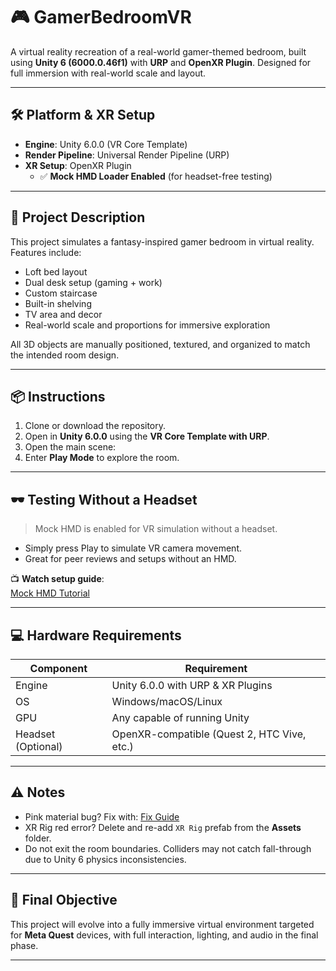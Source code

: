# 🎮 GamerBedroomVR

A virtual reality recreation of a real-world gamer-themed bedroom, built using **Unity 6 (6000.0.46f1)** with **URP** and **OpenXR Plugin**. Designed for full immersion with real-world scale and layout.

---

## 🛠 Platform & XR Setup

- **Engine**: Unity 6.0.0 (VR Core Template)
- **Render Pipeline**: Universal Render Pipeline (URP)
- **XR Setup**: OpenXR Plugin  
  - ✅ **Mock HMD Loader Enabled** (for headset-free testing)

---

## 🧾 Project Description

This project simulates a fantasy-inspired gamer bedroom in virtual reality. Features include:

- Loft bed layout
- Dual desk setup (gaming + work)
- Custom staircase
- Built-in shelving
- TV area and decor
- Real-world scale and proportions for immersive exploration

All 3D objects are manually positioned, textured, and organized to match the intended room design.

---

## 📦 Instructions

1. Clone or download the repository.
2. Open in **Unity 6.0.0** using the **VR Core Template with URP**.
3. Open the main scene:  
4. Enter **Play Mode** to explore the room.

---

## 🕶️ Testing Without a Headset

> Mock HMD is enabled for VR simulation without a headset.

- Simply press Play to simulate VR camera movement.
- Great for peer reviews and setups without an HMD.

📺 **Watch setup guide**:  
[Mock HMD Tutorial](https://www.youtube.com/watch?v=MytUA33WhFI&t=51s)

---

## 💻 Hardware Requirements

| Component      | Requirement                         |
|----------------|--------------------------------------|
| Engine         | Unity 6.0.0 with URP & XR Plugins    |
| OS             | Windows/macOS/Linux                  |
| GPU            | Any capable of running Unity         |
| Headset (Optional) | OpenXR-compatible (Quest 2, HTC Vive, etc.) |

---

## ⚠️ Notes

- Pink material bug? Fix with: [Fix Guide](https://youtu.be/8MplcYrkwqU?si=kKJ1MBCx6E6g5hMl)
- XR Rig red error? Delete and re-add `XR Rig` prefab from the **Assets** folder.
- Do not exit the room boundaries. Colliders may not catch fall-through due to Unity 6 physics inconsistencies.

---

## 🎯 Final Objective

This project will evolve into a fully immersive virtual environment targeted for **Meta Quest** devices, with full interaction, lighting, and audio in the final phase.

---
